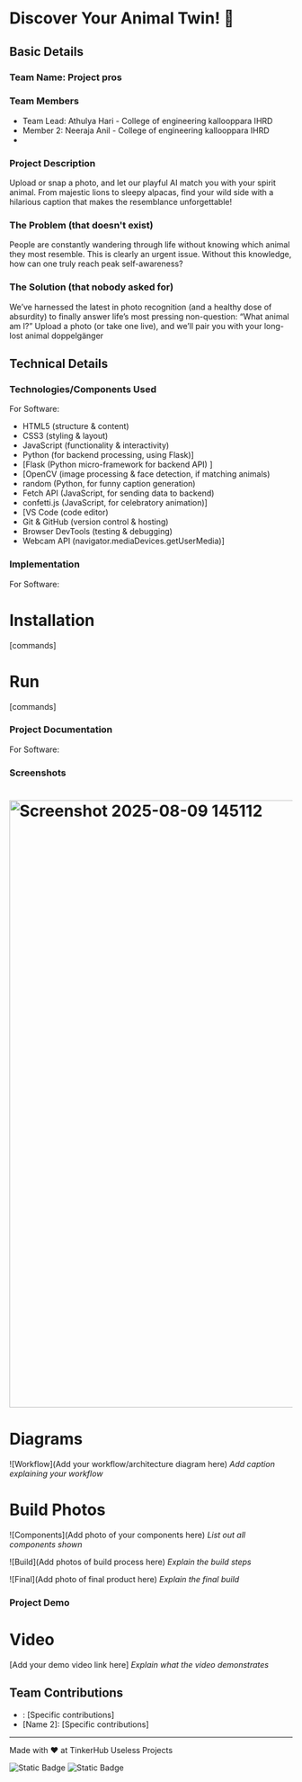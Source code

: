 # Discover Your Animal Twin! 🎯


## Basic Details
### Team Name: Project pros


### Team Members
- Team Lead: Athulya Hari - College of engineering kallooppara IHRD
- Member 2: Neeraja Anil - College of engineering kallooppara IHRD
- 
### Project Description
Upload or snap a photo, and let our playful AI match you with your spirit animal. From majestic lions to sleepy alpacas, find your wild side with a hilarious caption that makes the resemblance unforgettable! 

### The Problem (that doesn't exist)
People are constantly wandering through life without knowing which animal they most resemble. This is clearly an urgent issue. Without this knowledge, how can one truly reach peak self-awareness?

### The Solution (that nobody asked for)
We’ve harnessed the latest in photo recognition (and a healthy dose of absurdity) to finally answer life’s most pressing non-question: “What animal am I?”
Upload a photo (or take one live), and we’ll pair you with your long-lost animal doppelgänger

## Technical Details
### Technologies/Components Used
For Software:
- HTML5 (structure & content)
- CSS3 (styling & layout)
- JavaScript (functionality & interactivity)
- Python (for backend processing, using Flask)]
- [Flask (Python micro-framework for backend API) ]
- [OpenCV (image processing & face detection, if matching animals)
- random (Python, for funny caption generation)
- Fetch API (JavaScript, for sending data to backend)
- confetti.js (JavaScript, for celebratory animation)]
- [VS Code (code editor)
- Git & GitHub (version control & hosting)
- Browser DevTools (testing & debugging)
- Webcam API (navigator.mediaDevices.getUserMedia)]

### Implementation
For Software:
# Installation
[commands]

# Run
[commands]

### Project Documentation
For Software:

### Screenshots 
# <img width="1920" height="1080" alt="Screenshot 2025-08-09 145112" src="https://github.com/user-attachments/assets/b1448a9e-16b5-4749-86e5-fcc579433689" />


# Diagrams
![Workflow](Add your workflow/architecture diagram here)
*Add caption explaining your workflow*



# Build Photos
![Components](Add photo of your components here)
*List out all components shown*

![Build](Add photos of build process here)
*Explain the build steps*

![Final](Add photo of final product here)
*Explain the final build*

### Project Demo
# Video
[Add your demo video link here]
*Explain what the video demonstrates*


## Team Contributions
- : [Specific contributions]
- [Name 2]: [Specific contributions]

---
Made with ❤️ at TinkerHub Useless Projects 

![Static Badge](https://img.shields.io/badge/TinkerHub-24?color=%23000000&link=https%3A%2F%2Fwww.tinkerhub.org%2F)
![Static Badge](https://img.shields.io/badge/UselessProjects--25-25?link=https%3A%2F%2Fwww.tinkerhub.org%2Fevents%2FQ2Q1TQKX6Q%2FUseless%2520Projects)


